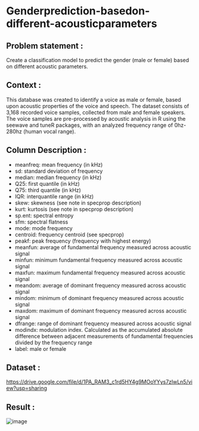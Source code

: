 # Genderprediction-basedon-different-acousticparameters

## Problem statement : 
Create a classification model to predict the gender (male or female) based on different acoustic parameters.

## Context : 
This database was created to identify a voice as male or female, based upon acoustic properties of the voice and speech. The dataset consists of 3,168 recorded 
voice samples, collected from male and female speakers. The voice samples are pre-processed by acoustic analysis in R using the seewave and tuneR packages, with an 
analyzed frequency range of 0hz-280hz (human vocal range).

## Column Description :
* meanfreq: mean frequency (in kHz)
* sd: standard deviation of frequency
* median: median frequency (in kHz)
* Q25: first quantile (in kHz)
* Q75: third quantile (in kHz)
* IQR: interquantile range (in kHz)
* skew: skewness (see note in specprop description)
* kurt: kurtosis (see note in specprop description)
* sp.ent: spectral entropy
* sfm: spectral flatness
* mode: mode frequency
* centroid: frequency centroid (see specprop)
* peakf: peak frequency (frequency with highest energy)
* meanfun: average of fundamental frequency measured across acoustic signal
* minfun: minimum fundamental frequency measured across acoustic signal
* maxfun: maximum fundamental frequency measured across acoustic signal
* meandom: average of dominant frequency measured across acoustic signal
* mindom: minimum of dominant frequency measured across acoustic signal
* maxdom: maximum of dominant frequency measured across acoustic signal
* dfrange: range of dominant frequency measured across acoustic signal
* modindx: modulation index. Calculated as the accumulated absolute difference between adjacent measurements of fundamental frequencies divided by the frequency range
* label: male or female

## Dataset :
https://drive.google.com/file/d/1PA_RAM3_c1rd5HY4g9MOoYYys7zlwLn5/view?usp=sharing

## Result :

![image](https://user-images.githubusercontent.com/94287823/224467878-29eb6101-17ea-4434-b621-71313cd4b0f5.png)
